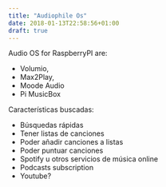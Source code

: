 ```yaml
---
title: "Audiophile Os"
date: 2018-01-13T22:58:56+01:00
draft: true
---
```


Audio OS for RaspberryPI are:
- Volumio, 
- Max2Play, 
- Moode Audio
- Pi MusicBox

Características buscadas:
- Búsquedas rápidas
- Tener listas de canciones
- Poder añadir canciones a listas
- Poder puntuar canciones
- Spotify u otros servicios de música online
- Podcasts subscription
- Youtube?